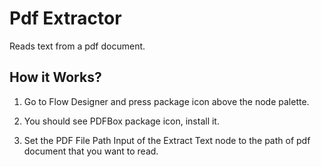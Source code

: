 
# Pdf Extractor
Reads text from a pdf document.

## How it Works?

1. Go to Flow Designer and press package icon above the node palette.

2. You should see PDFBox package icon, install it.

3. Set the PDF File Path Input of the Extract Text node to the path of pdf document that you want to read.